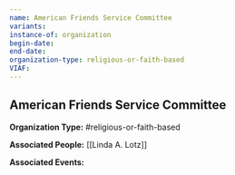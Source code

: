 ```yaml
---
name: American Friends Service Committee
variants: 
instance-of: organization
begin-date: 
end-date: 
organization-type: religious-or-faith-based
VIAF: 
---
```

## American Friends Service Committee

**Organization Type:** #religious-or-faith-based

**Associated People:** [[Linda A. Lotz]]

**Associated Events:** 